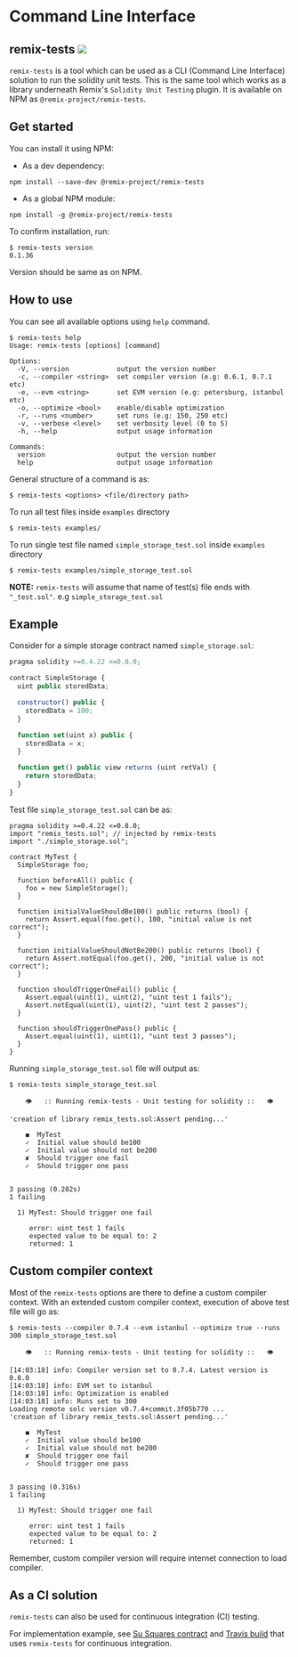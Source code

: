# Command Line Interface

## remix-tests [![](https://badge.fury.io/js/%40remix-project%2Fremix-tests.svg)](https://www.npmjs.com/package/@remix-project/remix-tests)

`remix-tests` is a tool which can be used as a CLI (Command Line Interface) solution to run the solidity unit tests. This is the same tool which works as a library underneath Remix's `Solidity Unit Testing` plugin. It is available on NPM as `@remix-project/remix-tests`.

## Get started

You can install it using NPM:

- As a dev dependency:

`npm install --save-dev @remix-project/remix-tests`

- As a global NPM module:

`npm install -g @remix-project/remix-tests`

To confirm installation, run:

```Shell
$ remix-tests version
0.1.36
```

Version should be same as on NPM.

## How to use

You can see all available options using `help` command.

```Shell
$ remix-tests help
Usage: remix-tests [options] [command]

Options:
  -V, --version            output the version number
  -c, --compiler <string>  set compiler version (e.g: 0.6.1, 0.7.1 etc)
  -e, --evm <string>       set EVM version (e.g: petersburg, istanbul etc)
  -o, --optimize <bool>    enable/disable optimization
  -r, --runs <number>      set runs (e.g: 150, 250 etc)
  -v, --verbose <level>    set verbosity level (0 to 5)
  -h, --help               output usage information

Commands:
  version                  output the version number
  help                     output usage information
```

General structure of a command is as:

`$ remix-tests <options> <file/directory path>`

To run all test files inside `examples` directory

```Shell
$ remix-tests examples/
```

To run single test file named `simple_storage_test.sol` inside `examples` directory

```Shell
$ remix-tests examples/simple_storage_test.sol
```

**NOTE:** `remix-tests` will assume that name of test(s) file ends with `"_test.sol"`. e.g `simple_storage_test.sol`

## Example

Consider for a simple storage contract named `simple_storage.sol`:

```javascript
pragma solidity >=0.4.22 <=0.8.0;

contract SimpleStorage {
  uint public storedData;

  constructor() public {
    storedData = 100;
  }

  function set(uint x) public {
    storedData = x;
  }

  function get() public view returns (uint retVal) {
    return storedData;
  }
}
```

Test file `simple_storage_test.sol` can be as:

```text
pragma solidity >=0.4.22 <=0.8.0;
import "remix_tests.sol"; // injected by remix-tests
import "./simple_storage.sol";

contract MyTest {
  SimpleStorage foo;

  function beforeAll() public {
    foo = new SimpleStorage();
  }

  function initialValueShouldBe100() public returns (bool) {
    return Assert.equal(foo.get(), 100, "initial value is not correct");
  }

  function initialValueShouldNotBe200() public returns (bool) {
    return Assert.notEqual(foo.get(), 200, "initial value is not correct");
  }

  function shouldTriggerOneFail() public {
    Assert.equal(uint(1), uint(2), "uint test 1 fails");
    Assert.notEqual(uint(1), uint(2), "uint test 2 passes");
  }

  function shouldTriggerOnePass() public {
    Assert.equal(uint(1), uint(1), "uint test 3 passes");
  }
}
```

Running `simple_storage_test.sol` file will output as:

```console
$ remix-tests simple_storage_test.sol

	👁	:: Running remix-tests - Unit testing for solidity ::	👁

'creation of library remix_tests.sol:Assert pending...'

	◼  MyTest
	✓  Initial value should be100
	✓  Initial value should not be200
	✘  Should trigger one fail
	✓  Should trigger one pass


3 passing (0.282s)
1 failing

  1) MyTest: Should trigger one fail

	 error: uint test 1 fails
	 expected value to be equal to: 2
	 returned: 1
```

## Custom compiler context

Most of the `remix-tests` options are there to define a custom compiler context. With an extended custom compiler context, execution of above test file will go as:

```console
$ remix-tests --compiler 0.7.4 --evm istanbul --optimize true --runs 300 simple_storage_test.sol

	👁	:: Running remix-tests - Unit testing for solidity ::	👁

[14:03:18] info: Compiler version set to 0.7.4. Latest version is 0.8.0
[14:03:18] info: EVM set to istanbul
[14:03:18] info: Optimization is enabled
[14:03:18] info: Runs set to 300
Loading remote solc version v0.7.4+commit.3f05b770 ...
'creation of library remix_tests.sol:Assert pending...'

	◼  MyTest
	✓  Initial value should be100
	✓  Initial value should not be200
	✘  Should trigger one fail
	✓  Should trigger one pass


3 passing (0.316s)
1 failing

  1) MyTest: Should trigger one fail

	 error: uint test 1 fails
	 expected value to be equal to: 2
	 returned: 1
```

Remember, custom compiler version will require internet connection to load compiler.

## As a CI solution

`remix-tests` can also be used for continuous integration (CI) testing.

For implementation example, see [Su Squares contract](https://github.com/su-squares/ethereum-contract/tree/e542f37d4f8f6c7b07d90a6554424268384a4186) and [Travis build](https://travis-ci.org/su-squares/ethereum-contract/builds/446186067) that uses `remix-tests` for continuous integration.
